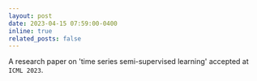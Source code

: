 ```yaml
---
layout: post
date: 2023-04-15 07:59:00-0400
inline: true
related_posts: false
---
```


A research paper on 'time series semi-supervised learning' accepted at `ICML 2023`.